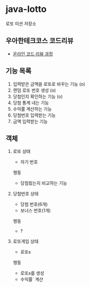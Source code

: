 # java-lotto

로또 미션 저장소

## 우아한테크코스 코드리뷰

- [온라인 코드 리뷰 과정](https://github.com/woowacourse/woowacourse-docs/blob/master/maincourse/README.md)

## 기능 목록

1. 입력받은 금액을 로또로 바꾸는 기능 (o)
2. 랜덤 로또 번호 생성 (o)
3. 당첨인지 확인하는 기능 (o)
4. 당첨 통계 내는 기능
5. 수익률 계산하는 기능
6. 당첨번호 입력받는 기능
7. 금액 입력받는 기능


## 객체
1. 로또
    상태
    - 자기 번호
   
    행동
    - 당첨됬는지 비교하는 기능

2. 당첨번호
    상태
    - 당첨 번호(6개)
    - 보너스 번호(1개)

    행동
    - ?

3. 로또게임
    상태
    - 로또s
    
    행동
    - 로또s를 생성
    - 수익률` 계산
